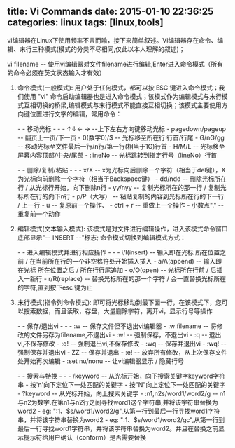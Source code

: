 title: Vi Commands
date: 2015-01-10 22:36:25
categories: linux
tags: [linux,tools]
---
vi编辑器在Linux下使用频率不言而喻，接下来简单叙述。Vi编辑器存在命令、编辑、末行三种模式(模式的分类不尽相同,仅此以本人理解的叙述)；

vi filename -- 使用vi编辑器对文件filename进行编辑,Enter进入命令模式（所有的命令必须在英文状态输入才有效）

<!-- more -->
1. 命令模式(一般模式): 用户处于任何模式，都可以按 ESC 键进入命令模式；我们使用 "vi" 命令启动编辑器也是进入命令模式；该模式作为编辑模式与末行模式互相切换的桥梁,编辑模式与末行模式不能直接互相切换；该模式主要使用方向键位置进行文字的编辑，常用命令：
	
	<p> - - 移动光标 - -
	- ↑↓← → --上下左右方向键移动光标
	- pagedown/pageup -- 翻页上一页/下一页
	- 0(数字0)/$ -- 光标移至所在行 行首/行尾
	- G/nG/gg -- 移动光标至文件最后一行/n行/第一行(相当于1G)行首
	- H/M/L -- 光标移至屏幕内容顶部/中央/尾部
	- :lineNo -- 光标跳转到指定行号（lineNo）行首

	<p> - - 删除/复制/粘贴 - -
	- x/X -- x为光标向后删除一个字符（相当于del键），X为光标向前删除一个字符（相当于Backspace键）
	- dd/ndd -- 删除光标所在行 / 从光标行开始，向下删除n行
	- yy/nyy -- 复制光标所在的那一行 / 复制光标所在行的向下n行
	- p/P（大写） -- 粘贴复制的内容到光标所在行的下一行 / 上一行
	- u -- 复原前一个操作、
	- ctrl + r -- 重做上一个操作
	- 小数点"." -- 重复前一个动作


2. 编辑模式(文本输入模式): 该模式是对文件进行编辑操作，进入该模式命令窗口底部显示"-- INSERT --"标志; 命令模式切换到编辑模式方式：

	<p> - - 进入编辑模式并进行相应操作 - -
	- i/I(insert) -- 输入即在光标 所在位置之前 / 在当前所在行的一个非空格符处开始插入插入
	- a/A(append) -- 输入即在光标 所在位置之后 / 所在行行尾追加
	- o/O(open) -- 光标所在行前 / 后插入一新行
	- r/R(replace) -- 替换光标所在的那一个字符 / 会一直替换光标所在的字符,直到按下esc 键为止

3. 末行模式(指令列命令模式): 即可将光标移动到最下面一行，在该模式下，您可以搜索数据，而且读取，存盘，大量删除字符，离开vi，显示行号等操作
	
	<p> - - 保存/退出vi - -
	- :w -- 保存文件但不退出vi编辑器
	- :w filename -- 将修改的文件另存为filename,不退出vi
	- :w! -- 强制保存，不退出vi
	- :q -- 退出vi,不保存修改
	- :q! -- 强制退出vi,不保存修改
	- :wq -- 保存并退出vi 
	- :wq! -- 强制保存并退出vi
	- ZZ -- 保存并退出
	- :e! -- 放弃所有修改，从上次保存文件处开始再次编辑
	- :set nu/nonu -- 让vi编辑器显示 / 隐藏行号

	<p> - - 搜索与特换 - -
	- /keyword -- 从光标开始，向下搜索关键字keyword字符串
		- 按'n'向下定位下一处匹配的关键字
		- 按"N"向上定位下一处匹配的关键字
	- ?keyword -- 从光标开始，向上搜索关键字
	- :n1,n2s/word1/word2/g -- n1与n2为数字.在第n1与n2行之间寻找word1这个字符串,并将该字符串替换为word2
		- eg: ":1、$s/word1/word2/g",从第一行到最后一行寻找word1字符串，并将该字符串替换为word2
		- eg: ":1、$s/word1/word2/gc",从第一行到最后一行寻找word1字符串，并将该字符串替换为word2。并且在替换之前显示提示符给用户确认（conform）是否需要替换